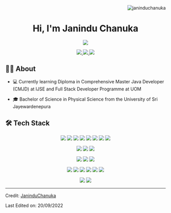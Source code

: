 <p align="right"> <img src="https://komarev.com/ghpvc/?username=janinduchanuka&label=Profile%20views&color=0e75b6&style=flat" alt="janinduchanuka" /> </p>
<h1 align="center">Hi, I'm Janindu Chanuka</h1>
<p align="center">
 <a href="https://github.com/DenverCoder1/readme-typing-svg"><img src="https://readme-typing-svg.herokuapp.com?lines=Computer+Science+Student;Web+Developer;Programming%20|%20AI%20|%20ML%20Enthusiastic;Always%20learning%20new%20things&center=true&width=380&height=45"></a></p>
<p align="center">
<a href="mailto:mkjchanuka@gmail.com" rel="nofollow">
<img src="https://img.shields.io/badge/Gmail-D14836?style=for-the-badge&logo=gmail&logoColor=white">
</a>
<a href="https://www.linkedin.com/in/janindu-chanuka/" rel="nofollow">
<img src="https://img.shields.io/badge/linkedin-%230077B5.svg?style=for-the-badge&logo=linkedin&logoColor=white">
</a>
<a href="#" rel="nofollow">
<img src="https://img.shields.io/badge/Twitter-%231DA1F2.svg?style=for-the-badge&logo=Twitter&logoColor=white">
</a>
</p>

<h2>👨‍💻 About </h2>

- 💻 Currently learning Diploma in Comprehensive Master Java Developer (CMJD) at IJSE and Full Stack Developer Programme at UOM

- 🎓 Bachelor of Science in Physical Science from the University of Sri Jayewardenepura

<h2>🛠️ Tech Stack </h2>
<p align="center">
<img src="https://img.shields.io/badge/python-3670A0?style=for-the-badge&logo=python&logoColor=ffdd54&">
<img src="https://img.shields.io/badge/java-%23ED8B00.svg?style=for-the-badge&logo=data:image/png;base64,iVBORw0KGgoAAAANSUhEUgAAAA4AAAAOCAYAAAAfSC3RAAAABmJLR0QA/wD/AP+gvaeTAAABCUlEQVQokZXSsU6UURAF4G9YjNog0SxqJLZb2hIbGxpjQUHBC/AE2vkIBAoqCxofwc7GjoRIAoU1UhEg0hIoNiHHwlss7L8bmeQmNzNz5pwzGaZEkodJqqs2Mw2INSx0FWYnMPXwGfM4TfKiqn79D+MWXuEH3t0FTWTEBQ7wB/0JPWMy55L0kywn6SVZafmFZmFcapL3OMEnvMFHPEuyiAG2O4FV9R1fEFxi2KSe4yX2p3ncxE4b+gC/2/+wqo7HGJM8SfIWV9jDHK5xhJtmoXMpG0m+Jnl+J99Psp5kdfSKaqRhFh+w5N+1DBv7GXbxGqdV9fMWcAQ8aAt52t4jPMa3qjrqlHuf+As+xG1z9SBNwAAAAABJRU5ErkJggg==">
<img src="https://img.shields.io/badge/javascript-%23323330.svg?style=for-the-badge&logo=javascript&logoColor=%23F7DF1E">
<img src="https://img.shields.io/badge/html5-%23E34F26.svg?style=for-the-badge&logo=html5&logoColor=white">
<img src="https://img.shields.io/badge/css3-%231572B6.svg?style=for-the-badge&logo=css3&logoColor=white">
<img src="https://img.shields.io/badge/c-%2300599C.svg?style=for-the-badge&logo=c&logoColor=white">
<img src="https://img.shields.io/badge/c++-%2300599C.svg?style=for-the-badge&logo=c%2B%2B&logoColor=white">
<img src="https://img.shields.io/badge/SQL%20-%23025E8C.svg?style=for-the-badge&logo=amazon-dynamodb&logoColor=white"></a>
</p>
<p align="center">
<img src="https://img.shields.io/badge/angular-%23DD0031.svg?style=for-the-badge&logo=angular&logoColor=white">
<img src="https://img.shields.io/badge/jquery-%230769AD.svg?style=for-the-badge&logo=jquery&logoColor=white">
<img src="https://img.shields.io/badge/bootstrap-%23563D7C.svg?style=for-the-badge&logo=bootstrap&logoColor=white">
</p>
<p align="center">
<img src="https://img.shields.io/badge/vercel-%23000000.svg?style=for-the-badge&logo=vercel&logoColor=white">
<img src="https://img.shields.io/badge/mysql-%2300f.svg?style=for-the-badge&logo=mysql&logoColor=white">
<img src="https://img.shields.io/badge/GitHub%20Pages-%23327FC7.svg?style=for-the-badge&logo=github&logoColor=white">
</p>
<p align="center">
<img src="https://img.shields.io/badge/Visual%20Studio-5C2D91.svg?style=for-the-badge&logo=visual-studio&logoColor=white">
<img src="https://img.shields.io/badge/Atom-%2366595C.svg?style=for-the-badge&logo=atom&logoColor=white">
<img src="https://img.shields.io/badge/NetBeansIDE-1B6AC6.svg?style=for-the-badge&logo=apache-netbeans-ide&logoColor=white">
<img src="https://img.shields.io/badge/IntelliJIDEA-000000.svg?style=for-the-badge&logo=intellij-idea&logoColor=white">
<img src="https://img.shields.io/badge/CodePen-white?style=for-the-badge&logo=codepen&logoColor=black">
<img src="https://img.shields.io/badge/Notepad++-90E59A.svg?style=for-the-badge&logo=notepad%2b%2b&logoColor=black">
</p>
<p align="center">
<img src="https://img.shields.io/badge/Microsoft_Office-D83B01?style=for-the-badge&logo=microsoft-office&logoColor=white">
<img src="https://img.shields.io/badge/adobe-%23FF0000.svg?style=for-the-badge&logo=adobe&logoColor=white">
</p>

----
Credit: [JaninduChanuka](https://github.com/JaninduChanuka)

Last Edited on: 20/09/2022



